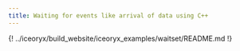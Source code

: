```yaml
---
title: Waiting for events like arrival of data using C++
---
```

{! ../iceoryx/build_website/iceoryx_examples/waitset/README.md !}
